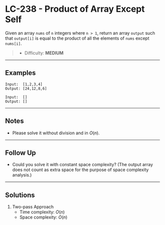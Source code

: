 # LC-238 - Product of Array Except Self

Given an array `nums` of `n` integers where `n > 1`,  return an array `output` such that `output[i]` is equal to the product of all the elements of `nums` except `nums[i]`.

> * Difficulty: **MEDIUM**

---
## Examples

```
Input:  [1,2,3,4]
Output: [24,12,8,6]
```

```
Input:  []
Output: []
```

---
## Notes

* Please solve it without division and in $O(n)$.

---
## Follow Up

* Could you solve it with constant space complexity? (The output array does not count as extra space for the purpose of space complexity analysis.)

---
## Solutions

1. Two-pass Approach
    * Time complexity: $O(n)$
    * Space complexity: $O(n)$